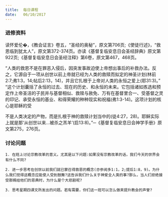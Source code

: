 ```yaml
---
title:  每日课程
date:   06/10/2017
---
```


### 进修资料

读怀爱伦�，《教会证言》卷五，“圣经的奥秘”，原文第706页;《使徒行述》，“救恩临到犹太人”，原文第372-374页。亦读《基督复临安息日会圣经辞典》原文第922页;《基督复临安息日会圣经注释》第6卷，原文第467，468页。

“人类的救恩不是在罪恶入侵后，因突发事故迫使上帝想出事后的补救办法。反之，它源自于一项从创世以前上帝就已经为人类的救赎而拟定的神圣计划(林前2:7;弗1:3，14;帖后2:13，14)，并且它扎根于上帝对人类的永恒之爱上(耶31:3)。”
“这个计划囊括了永恒的过去、现在的历史、和永恒的未来。它包括诸如拣选和预定作上帝圣洁的子民并与基督相似、救赎与赦免、万有在基督里合一、受基督之灵的印记、承受永恒的基业、和得荣耀的种种现实和祝福(弗1:3-14)。这项计划的核心是耶稣的受

不是人类决定的产物，而是扎根于神的救赎计划当中的(徒4:27，28)。耶稣实际上就是那‘从创世以来...被杀之羔羊’(启13:8)。”─《基督复临安息日会神学手册》原文第275，276页。

### 讨论问题

`1. 在班上讨论宗教改革的意义。尤其是以下问题:如果没有宗教改革的话，我们今天的世界会有什么不同?`

`2. 进一步思考在创世以前我们就已蒙召得救恩的概念(亦参阅多1:1，2;提后1:8，9)。为什么我们觉得这概念应能使人受到鼓舞?这告诉我们什么关于神爱全人类的事?那么，当人们拒绝接受那赐给他们的恩典时，为什么是个大悲剧呢?`

`3. 思考星期四课文所发出的问题。若有需要，你们这一班可以怎么做来提升教会的声誉?`
